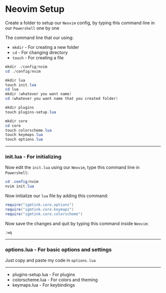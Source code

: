 # Neovim Setup

Create a folder to setup our `Neovim` config, by typing this command line in our `Powershell` one by one

The command line that our using:
- `mkdir` - For creating a new folder
- `cd` - For changing directory
- `touch` - For creating a file

```powershell
mkdir ./config/nvim
cd ./config/nvim

mkdir lua
touch init.lua
cd lua
mkdir (whatever you want name)
cd (whatever you want name that you created folder)

mkdir plugins
touch plugins-setup.lua

mkdir core
cd core
touch colorscheme.lua
touch keymaps.lua
touch options.lua
```

***

### init.lua - For initializing

Now edit the `init.lua` using our `Neovim`, type this command line in `Powershell`: 

```powershell
cd .config/nvim
nvim init.lua
```

Now initialize our `lua` file by adding this command:

```lua
require("igmtink.core.options")
require("igmtink.core.keymaps")
require("igmtink.core.colorscheme")
```

Now save the changes and quit by typing this command inside `Neovim`:

```nvim
:wq
```

***

### options.lua - For basic options and settings

Just copy and paste my code in `options.lua`

***

- plugins-setup.lua - For plugins
- colorscheme.lua - For colors and theming
- keymaps.lua - For keybindings

